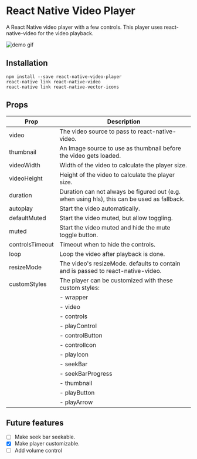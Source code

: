 # React Native Video Player

A React Native video player with a few controls. This player uses
react-native-video for the video playback.


![demo gif](https://github.com/cornedor/react-native-video-player/blob/master/demo.gif "Demo GIF")

## Installation

```
npm install --save react-native-video-player
react-native link react-native-video
react-native link react-native-vector-icons
```

## Props

| Prop            | Description                                                                                 |
|-----------------|---------------------------------------------------------------------------------------------|
| video           | The video source to pass to react-native-video.                                             |
| thumbnail       | An Image source to use as thumbnail before the video gets loaded.                           |
| videoWidth      | Width of the video to calculate the player size.                                            |
| videoHeight     | Height of the video to calculate the player size.                                           |
| duration        | Duration can not always be figured out (e.g. when using hls), this can be used as fallback. |
| autoplay        | Start the video automatically.                                                              |
| defaultMuted    | Start the video muted, but allow toggling.                                                  |
| muted           | Start the video muted and hide the mute toggle button.                                      |
| controlsTimeout | Timeout when to hide the controls.                                                          |
| loop            | Loop the video after playback is done.                                                      |
| resizeMode      | The video's resizeMode. defaults to contain and is passed to react-native-video.            |
| customStyles    | The player can be customized with these custom styles:                                      |
|                 |  - wrapper                                                                                  |
|                 |  - video                                                                                    |
|                 |  - controls                                                                                 |
|                 |  - playControl                                                                              |
|                 |  - controlButton                                                                            |
|                 |  - controlIcon                                                                              |
|                 |  - playIcon                                                                                 |
|                 |  - seekBar                                                                                  |
|                 |  - seekBarProgress                                                                          |
|                 |  - thumbnail                                                                                |
|                 |  - playButton                                                                               |
|                 |  - playArrow                                                                                |

## Future features

- [ ] Make seek bar seekable.
- [x] Make player customizable.
- [ ] Add volume control
